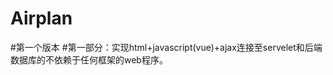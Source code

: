 # Airplan
#第一个版本
#第一部分：实现html+javascript(vue)+ajax连接至servelet和后端数据库的不依赖于任何框架的web程序。
<!-- 为机场提供面向旅客的航班信息显示系统。
航班显示信息包括：航班号、航空公司、始发地、目的地、经停、计划起飞时间、计划到达时间、实际到达时间，航站楼、登机口、值机柜台、航班状态等。以下是几个相关专业名词定义
离港延迟时间 = 实际起飞时间-计划起飞时间（分钟），即Departure delay = ATD–STD（min）
进港延迟时间 = 实际到港时间-计划到港时间（分钟），即Arrival delay = ATA–STA
用如下公式计算离港延误时间：
Departure delay = (ATD-STD)*24*60 (min)
用如下公式计算进港延误时间：
Arrival delay = (ATA-STA)*24*60 (min)
离港延迟时间在25min内视为正常起飞，进港延迟时间大于或者等于15min视为航班延误。
实现功能：实时更新航班状态，起飞时间前30分钟开始登机，起飞时间到时立即结束登机。 -->
